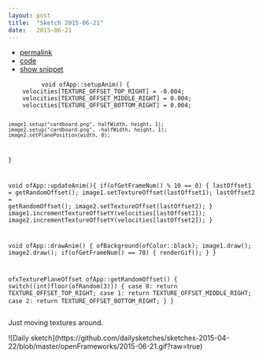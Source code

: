 ```yaml
---
layout: post
title:  "Sketch 2015-06-21"
date:   2015-06-21
---
```

<div class="code">
    <ul>
		<li><a href="{% post_url 2015-06-21-sketch %}">permalink</a></li>
		<li><a href="https://github.com/dailysketches/dailySketches/tree/master/sketches/2015-06-21">code</a></li>
		<li><a href="#" class="snippet-button">show snippet</a></li>
	</ul>
    <pre class="snippet">
        <code class="cpp">void ofApp::setupAnim() {
    velocities[TEXTURE_OFFSET_TOP_RIGHT] = -0.004;
    velocities[TEXTURE_OFFSET_MIDDLE_RIGHT] = 0.004;
    velocities[TEXTURE_OFFSET_BOTTOM_RIGHT] = 0.004;
    
    image1.setup("cardboard.png", halfWidth, height, 1);
    image2.setup("cardboard.png", -halfWidth, height, 1);
    image2.setPlanePosition(width, 0);
}

void ofApp::updateAnim(){
    if(ofGetFrameNum() % 10 == 0) {
        lastOffset1 = getRandomOffset();
        image1.setTextureOffset(lastOffset1);
        lastOffset2 = getRandomOffset();
        image2.setTextureOffset(lastOffset2);
    }
    image1.incrementTextureOffsetY(velocities[lastOffset1]);
    image2.incrementTextureOffsetY(velocities[lastOffset2]);
}

void ofApp::drawAnim() {
    ofBackground(ofColor::black);
    image1.draw();
    image2.draw();
    if(ofGetFrameNum() == 70) {
        renderGif();
    }
}

ofxTexturePlaneOffset ofApp::getRandomOffset() {
    switch((int)floor(ofRandom(3))) {
        case 0:
            return TEXTURE_OFFSET_TOP_RIGHT;
        case 1:
            return TEXTURE_OFFSET_MIDDLE_RIGHT;
        case 2:
            return TEXTURE_OFFSET_BOTTOM_RIGHT;
    }
}</code>
    </pre>
</div>
<p class="description">Just moving textures around.</p>
![Daily sketch](https://github.com/dailysketches/sketches-2015-04-22/blob/master/openFrameworks/2015-06-21.gif?raw=true)

